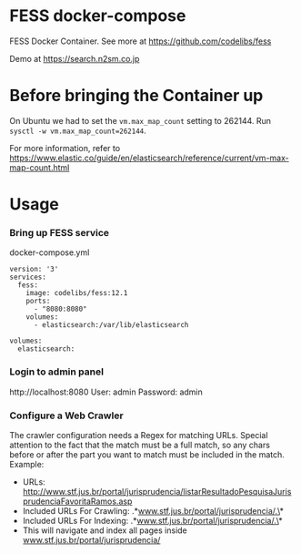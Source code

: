# FESS docker-compose
FESS Docker Container. See more at https://github.com/codelibs/fess

Demo at https://search.n2sm.co.jp

# Before bringing the Container up

On Ubuntu we had to set the `vm.max_map_count` setting to 262144. Run `sysctl -w vm.max_map_count=262144`.

For more information, refer to https://www.elastic.co/guide/en/elasticsearch/reference/current/vm-max-map-count.html

# Usage

### Bring up FESS service
docker-compose.yml

```
version: '3'
services:
  fess:
    image: codelibs/fess:12.1
    ports:
      - "8080:8080"
    volumes:
      - elasticsearch:/var/lib/elasticsearch

volumes:
  elasticsearch:
```

### Login to admin panel
http://localhost:8080
User: admin
Password: admin

### Configure a Web Crawler
The crawler configuration needs a Regex for matching URLs. Special attention to the fact that the match must be a full match, so any chars before or after the part you want to match must be included in the match.
Example: 
  * URLs: http://www.stf.jus.br/portal/jurisprudencia/listarResultadoPesquisaJurisprudenciaFavoritaRamos.asp
  * Included URLs For Crawling: .\*www.stf.jus.br/portal/jurisprudencia/.\*
  * Included URLs For Indexing: .\*www.stf.jus.br/portal/jurisprudencia/.\*
  * This will navigate and index all pages inside www.stf.jus.br/portal/jurisprudencia/
